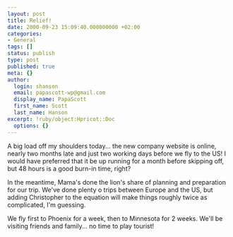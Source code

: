 ```yaml
---
layout: post
title: Relief!
date: 2000-09-23 15:09:40.000000000 +02:00
categories:
- General
tags: []
status: publish
type: post
published: true
meta: {}
author:
  login: shanson
  email: papascott-wp@gmail.com
  display_name: PapaScott
  first_name: Scott
  last_name: Hanson
excerpt: !ruby/object:Hpricot::Doc
  options: {}
---
```

<p>A big load off my shoulders today... the new company website is online, nearly two months late and just two working days before we fly to the US! I would have preferred that it be up running for a month before skipping off, but 48 hours is a good burn-in time, right?</p>
<p>In the meantime, Mama's done the lion's share of planning and preparation for our trip. We've done plenty o trips between Europe and the US, but adding Christopher to the equation will make things roughly twice as complicated, I'm guessing.</p>
<p>We fly first to Phoenix for a week, then to Minnesota for 2 weeks. We'll be visiting friends and family... no time to play tourist!</p>
